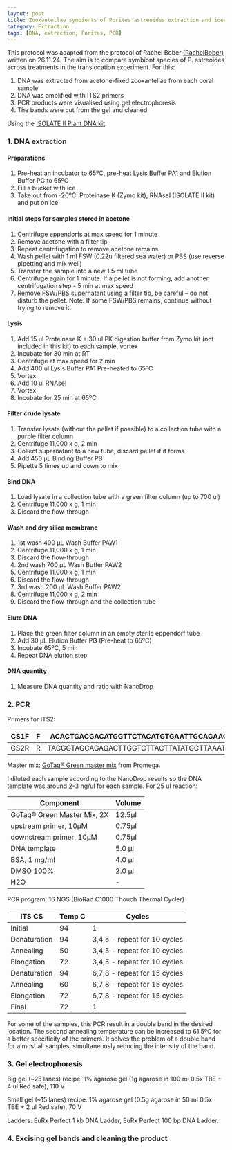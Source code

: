 ```yaml
---
layout: post
title: Zooxantellae symbionts of Porites astreoides extraction and identification
category: Extraction
tags: [DNA, extraction, Porites, PCR]
---
```


This protocol was adapted from the protocol of Rachel Bober [(RachelBober)](https://github.com/RachelBober/) written on 26.11.24.
The aim is to compare symbiont species of P. astreoides across treatments in the translocation experiment. For this:
1. DNA was extracted from acetone-fixed zooxantellae from each coral sample
2. DNA was amplified with ITS2 primers
3. PCR products were visualised using gel electrophoresis
4. The bands were cut from the gel and cleaned

Using the [ISOLATE II Plant DNA kit](https://www.bioline.com/mwdownloads/download/link/id/1197/nucleic_acid_isolation_guide.pdf). 

### 1. DNA extraction

#### Preparations
1. Pre-heat an incubator to 65ºC, pre-heat Lysis Buffer PA1 and Elution Buffer PG to 65ºC
2. Fill a bucket with ice
3. Take out from -20ºC: Proteinase K (Zymo kit), RNAseI (ISOLATE II kit) and put on ice

#### Initial steps for samples stored in acetone
1. Centrifuge eppendorfs at max speed for 1 minute
2. Remove acetone with a filter tip
3. Repeat centrifugation to remove acetone remains
4. Wash pellet with 1 ml FSW (0.22u filtered sea water) or PBS (use reverse pipetting and mix well)
5. Transfer the sample into a new 1.5 ml tube
6. Centrifuge again for 1 minute. If a pellet is not forming, add another centrifugation step -  5 min at max speed
7. Remove FSW/PBS supernatant using a filter tip, be careful – do not disturb the pellet.
Note: If some FSW/PBS remains, continue without trying to remove it.

#### Lysis
1. Add 15 ul Proteinase K + 30 ul PK digestion buffer from Zymo kit (not included in this kit) to each sample, vortex
2. Incubate for 30 min at RT
3. Centrifuge at max speed for 2 min 
4. Add 400 ul Lysis Buffer PA1 Pre-heated to 65ºC
5. Vortex
6. Add 10 ul RNAseI
7. Vortex
8. Incubate for 25 min at 65ºC
   
#### Filter crude lysate
1. Transfer lysate (without the pellet if possible) to a collection tube with a purple filter column
2. Centrifuge 11,000 x g, 2 min
3. Collect supernatant to a new tube, discard pellet if it forms
4. Add 450 μL Binding Buffer PB 
5. Pipette 5 times up and down to mix
   
#### Bind DNA 
1. Load lysate in a collection tube with a green filter column (up to 700 ul)
2. Centrifuge 11,000 x g, 1 min
3. Discard the flow-through
   
#### Wash and dry silica membrane
1. 1st wash 400 μL Wash Buffer PAW1
2. Centrifuge 11,000 x g, 1 min
3. Discard the flow-through
4. 2nd wash 700 μL Wash Buffer PAW2
5. Centrifuge 11,000 x g, 1 min
6. Discard the flow-through
7. 3rd wash 200 μL Wash Buffer PAW2
8. Centrifuge 11,000 x g, 2 min
9. Discard the flow-through and the collection tube
    
#### Elute DNA 
1. Place the green filter column in an empty sterile eppendorf tube
2. Add 30 μL Elution Buffer PG (Pre-heat to 65ºC) 
3. Incubate 65ºC, 5 min
4. Repeat DNA elution step

#### DNA quantity
1. Measure DNA quantity and ratio with NanoDrop

### 2. PCR

Primers for ITS2:

|  			CS1F 		 |  			F 		 |  			ACACTGACGACATGGTTCTACATGTGAATTGCAGAACTCCGTG 		    |  
|--------|-----|--------------------------------------------------|
|  			CS2R 		 |  			R 		 |  			TACGGTAGCAGAGACTTGGTCTTACTTATATGCTTAAATTCRGCGG 		 | 

Master mix: [GoTaq® Green master mix](https://worldwide.promega.com/resources/protocols/product-information-sheets/g/gotaq-green-master-mix-m712-protocol/) from Promega.

I diluted each sample according to the NanoDrop results so the DNA template was around 2-3 ng/ul for each sample. For 25 ul reaction:

|  			Component 		                   |  			Volume 		 |
|-------------------------------|----------|
|  			GoTaq® Green Master Mix, 2X 		 |  			12.5µl 		 |
|  			upstream primer, 10µM 		       |  			0.75µl 		 |
|  			downstream primer, 10µM 		     |  			0.75µl  |
|  			DNA template	                 |  			5.0 µl 		 |
|  			BSA, 1 mg/ml                 |  			4.0 µl 		 |
|           DMSO 100%           |  2.0 µl  |
|  			H2O 		                         |  			- 		      |

PCR program: 16 NGS (BioRad C1000 Thouch Thermal Cycler)

|  			ITS CS      |  			Temp C |  			Cycles                      |
|--------------|---------|------------------------------|
| Initial      | 94      | 1                            |
| Denaturation | 94      | 3,4,5 - repeat for 10 cycles |
| Annealing    | 50      | 3,4,5 - repeat for 10 cycles |
| Elongation   | 72      | 3,4,5 - repeat for 10 cycles |
| Denaturation | 94      | 6,7,8 - repeat for 15 cycles |
| Annealing    | 60      | 6,7,8 - repeat for 15 cycles |
| Elongation   | 72      | 6,7,8 - repeat for 15 cycles |
| Final        | 72      | 1                            |

For some of the samples, this PCR result in a double band in the desired location. The second annealing temperature can be increased to 61.5ºC for a better specificity of the primers. It solves the problem of a double band for almost all samples, simultaneously reducing the intensity of the band.  

### 3. Gel electrophoresis

Big gel (~25 lanes) recipe: 1% agarose gel (1g agarose in 100 ml 0.5x TBE + 4 ul Red safe), 110 V 

Small gel (~15 lanes) recipe: 1% agarose gel (0.5g agarose in 50 ml 0.5x TBE + 2 ul Red safe), 70 V

Ladders: EuRx Perfect 1 kb DNA Ladder, EuRx Perfect 100 bp DNA Ladder.

### 4. Excising gel bands and cleaning the product


